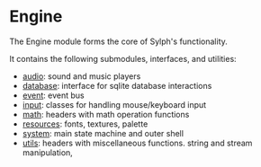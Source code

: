 # Engine

The Engine module forms the core of Sylph's functionality.

It contains the following submodules, interfaces, and utilities:
- [audio](audio.md): sound and music players
- [database](database.md): interface for sqlite database interactions
- [event](event.md): event bus
- [input](input.md): classes for handling mouse/keyboard input
- [math](math.md): headers with math operation functions
- [resources](resources.md): fonts, textures, palette
- [system](system.md): main state machine and outer shell
- [utils](utils.md): headers with miscellaneous functions. string and stream manipulation, 